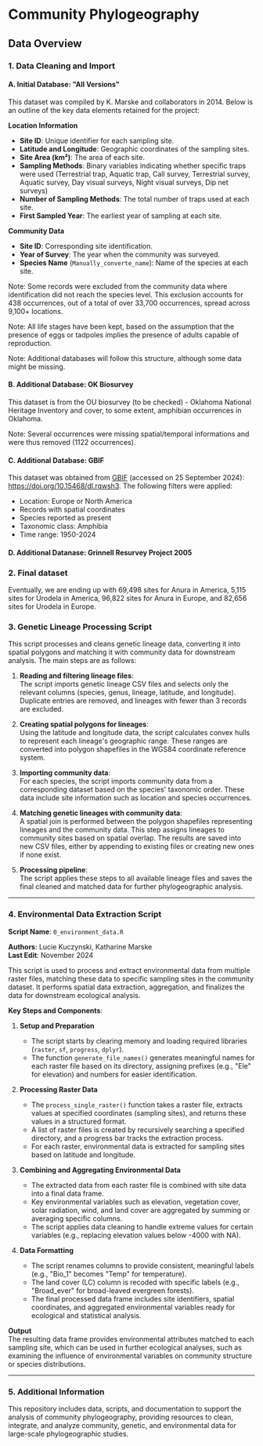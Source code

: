 # Community Phylogeography

## Data Overview

### 1. Data Cleaning and Import

#### A. **Initial Database: "All Versions"**
This dataset was compiled by K. Marske and collaborators in 2014. Below is an outline of the key data elements retained for the project:

**Location Information**
- **Site ID**: Unique identifier for each sampling site.
- **Latitude and Longitude**: Geographic coordinates of the sampling sites.
- **Site Area (km²)**: The area of each site.
- **Sampling Methods**: Binary variables indicating whether specific traps were used (Terrestrial trap, Aquatic trap, Call survey, Terrestrial survey, Aquatic survey, Day visual surveys, Night visual surveys, Dip net surveys)
- **Number of Sampling Methods**: The total number of traps used at each site.
- **First Sampled Year**: The earliest year of sampling at each site.

**Community Data**
- **Site ID**: Corresponding site identification.
- **Year of Survey**: The year when the community was surveyed.
- **Species Name** (`Manually_converte_name`): Name of the species at each site.

Note: Some records were excluded from the community data where identification did not reach the species level. This exclusion accounts for 438 occurrences, out of a total of over 33,700 occurrences, spread across 9,100+ locations.

Note: All life stages have been kept, based on the assumption that the presence of eggs or tadpoles implies the presence of adults capable of reproduction.

Note: Additional databases will follow this structure, although some data might be missing.

#### B. **Additional Database: OK Biosurvey**
This dataset is from the OU biosurvey (to be checked) - Oklahoma National Heritage Inventory and cover, to some extent, amphibian occurrences in Oklahoma.

Note: Several occurrences were missing spatial/temporal informations and were thus removed (1122 occurrences).

#### C. **Additional Database: GBIF**
This dataset was obtained from [GBIF](GBIF.org) (accessed on 25 September 2024): https://doi.org/10.15468/dl.rqwsh3. The following filters were applied:
- Location: Europe or North America
- Records with spatial coordinates
- Species reported as present
- Taxonomic class: Amphibia
- Time range: 1950-2024

#### D. **Additional Datanase: Grinnell Resurvey Project 2005**

### 2. Final dataset
Eventually, we are ending up with 69,498 sites for Anura in America, 5,115 sites for Urodela in America, 96,822 sites for Anura in Europe, and 82,656 sites for Urodela in Europe.

### 3. Genetic Lineage Processing Script

This script processes and cleans genetic lineage data, converting it into spatial polygons and matching it with community data for downstream analysis. The main steps are as follows:

1. **Reading and filtering lineage files**:  
   The script imports genetic lineage CSV files and selects only the relevant columns (species, genus, lineage, latitude, and longitude). Duplicate entries are removed, and lineages with fewer than 3 records are excluded.

2. **Creating spatial polygons for lineages**:  
   Using the latitude and longitude data, the script calculates convex hulls to represent each lineage's geographic range. These ranges are converted into polygon shapefiles in the WGS84 coordinate reference system.

3. **Importing community data**:  
   For each species, the script imports community data from a corresponding dataset based on the species' taxonomic order. These data include site information such as location and species occurrences.

4. **Matching genetic lineages with community data**:  
   A spatial join is performed between the polygon shapefiles representing lineages and the community data. This step assigns lineages to community sites based on spatial overlap. The results are saved into new CSV files, either by appending to existing files or creating new ones if none exist.

5. **Processing pipeline**:  
   The script applies these steps to all available lineage files and saves the final cleaned and matched data for further phylogeographic analysis.

---

### 4. Environmental Data Extraction Script

**Script Name**: `0_environment_data.R`

**Authors**: Lucie Kuczynski, Katharine Marske  
**Last Edit**: November 2024

This script is used to process and extract environmental data from multiple raster files, matching these data to specific sampling sites in the community dataset. It performs spatial data extraction, aggregation, and finalizes the data for downstream ecological analysis.

**Key Steps and Components**:

1. **Setup and Preparation**  
   - The script starts by clearing memory and loading required libraries (`raster`, `sf`, `progress`, `dplyr`).
   - The function `generate_file_names()` generates meaningful names for each raster file based on its directory, assigning prefixes (e.g., "Ele" for elevation) and numbers for easier identification.

2. **Processing Raster Data**  
   - The `process_single_raster()` function takes a raster file, extracts values at specified coordinates (sampling sites), and returns these values in a structured format.
   - A list of raster files is created by recursively searching a specified directory, and a progress bar tracks the extraction process.
   - For each raster, environmental data is extracted for sampling sites based on latitude and longitude.

3. **Combining and Aggregating Environmental Data**  
   - The extracted data from each raster file is combined with site data into a final data frame.
   - Key environmental variables such as elevation, vegetation cover, solar radiation, wind, and land cover are aggregated by summing or averaging specific columns.
   - The script applies data cleaning to handle extreme values for certain variables (e.g., replacing elevation values below -4000 with NA).

4. **Data Formatting**  
   - The script renames columns to provide consistent, meaningful labels (e.g., "Bio_1" becomes "Temp" for temperature).
   - The land cover (LC) column is recoded with specific labels (e.g., "Broad_ever" for broad-leaved evergreen forests).
   - The final processed data frame includes site identifiers, spatial coordinates, and aggregated environmental variables ready for ecological and statistical analysis.

**Output**  
The resulting data frame provides environmental attributes matched to each sampling site, which can be used in further ecological analyses, such as examining the influence of environmental variables on community structure or species distributions.

---

### 5. Additional Information

This repository includes data, scripts, and documentation to support the analysis of community phylogeography, providing resources to clean, integrate, and analyze community, genetic, and environmental data for large-scale phylogeographic studies.
